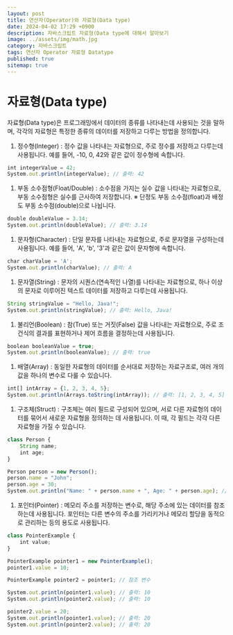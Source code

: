 ```yaml
---
layout: post
title: 연산자(Operator)와 자료형(Data type)
date: 2024-04-02 17:29 +0900
description: 자바스크립트 자료형(Data type에 대해서 알아보기
image: ../assets/img/math.jpg
category: 자바스크립트
tags: 연산자 Operator 자료형 Datatype
published: true
sitemap: true
---
```


# 자료형(Data type)

자료형(Data type)은 프로그래밍에서 데이터의 종류를 나타내는데 사용되는 것을 말하며,
각각의 자료형은 특정한 종류의 데이터를 저장하고 다루는 방법을 정의합니다.

1. 정수형(Integer)
    : 정수 값을 나타내는 자료형으로, 주로 정수를 저장하고 다루는데 사용됩니다. 예를 들어, -10, 0, 42와 같은 값이 정수형에 속합니다.

````javascript
int integerValue = 42;
System.out.println(integerValue); // 출력: 42
````

1. 부동 소수점형(Float/Double)
    : 소수점을 가지는 실수 값을 나타내는 자료형으로, 부동 소수점형은 실수를 근사하여 저장합니다.
    ※ 단정도 부동 소수점(float)과 배정도 부동 소수점(double)으로 나뉩니다.

````javascript
double doubleValue = 3.14;
System.out.println(doubleValue); // 출력: 3.14
````

1. 문자형(Character)
    : 단일 문자를 나타내는 자료형으로, 주로 문자열을 구성하는데 사용됩니다. 예를 들어, 'A', 'b', '3'과 같은 값이 문자형에 속합니다.

````javascript
char charValue = 'A';
System.out.println(charValue); // 출력: A
````

1. 문자열(String)
    : 문자의 시퀀스(연속적인 나열)를 나타내는 자료형으로, 하나 이상의 문자로 이루어진 텍스트 데이터를 저장하고 다루는데 사용됩니다.

````javascript
String stringValue = "Hello, Java!";
System.out.println(stringValue); // 출력: Hello, Java!
````

1. 불리언(Boolean)
    : 참(True) 또는 거짓(False) 값을 나타내는 자료형으로, 주로 조건식의 결과를 표현하거나 제어 흐름을 결정하는데 사용됩니다.

````javascript
boolean booleanValue = true;
System.out.println(booleanValue); // 출력: true
````

1. 배열(Array)
    : 동일한 자료형의 데이터를 순서대로 저장하는 자료구조로, 여러 개의 값을 하나의 변수로 다룰 수 있습니다.

````javascript
int[] intArray = {1, 2, 3, 4, 5};
System.out.println(Arrays.toString(intArray)); // 출력: [1, 2, 3, 4, 5]
````

1. 구조체(Struct)
    : 구조체는 여러 필드로 구성되어 있으며, 서로 다른 자료형의 데이터를 묶어서 새로운 자료형을 정의하는 데 사용됩니다.
    이 때, 각 필드는 각각 다른 자료형을 가질 수 있습니다.

````javascript
class Person {
    String name;
    int age;
}

Person person = new Person();
person.name = "John";
person.age = 30;
System.out.println("Name: " + person.name + ", Age: " + person.age); // 출력: Name: John, Age: 30
````

1. 포인터(Pointer)
    : 메모리 주소를 저장하는 변수로, 해당 주소에 있는 데이터를 참조하는데 사용됩니다.
    포인터는 다른 변수의 주소를 가리키거나 메모리 할당을 동적으로 관리하는 등의 용도로 사용됩니다.

````javascript
class PointerExample {
    int value;
}

PointerExample pointer1 = new PointerExample();
pointer1.value = 10;

PointerExample pointer2 = pointer1; // 참조 변수

System.out.println(pointer1.value); // 출력: 10
System.out.println(pointer2.value); // 출력: 10

pointer2.value = 20;
System.out.println(pointer1.value); // 출력: 20
System.out.println(pointer2.value); // 출력: 20
````